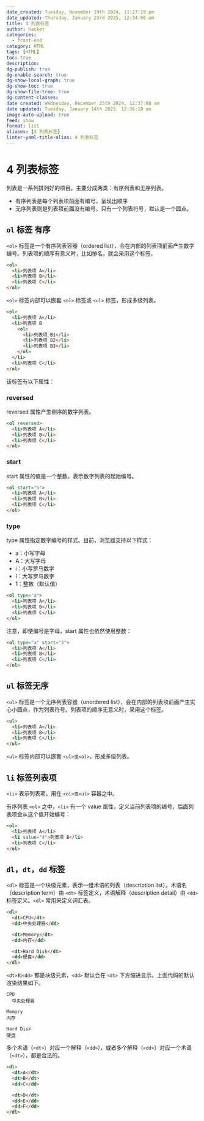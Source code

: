 ```yaml
---
date_created: Tuesday, November 19th 2024, 11:27:19 pm
date_updated: Thursday, January 23rd 2025, 12:34:06 am
title: 4 列表标签
author: hacket
categories:
  - front-end
category: HTML
tags: [HTML]
toc: true
description: 
dg-publish: true
dg-enable-search: true
dg-show-local-graph: true
dg-show-toc: true
dg-show-file-tree: true
dg-content-classes: 
date created: Wednesday, December 25th 2024, 12:37:00 am
date updated: Tuesday, January 14th 2025, 12:36:10 am
image-auto-upload: true
feed: show
format: list
aliases: [4 列表标签]
linter-yaml-title-alias: 4 列表标签
---
```


# 4 列表标签

列表是一系列排列好的项目，主要分成两类：有序列表和无序列表。

- 有序列表是每个列表项前面有编号，呈现出顺序
- 无序列表则是列表项前面没有编号，只有一个列表符号，默认是一个圆点。

## `ol` 标签 有序

`<ol>` 标签是一个有序列表容器（ordered list），会在内部的列表项前面产生数字编号。列表项的顺序有意义时，比如排名，就会采用这个标签。

```html
<ol>
  <li>列表项 A</li>
  <li>列表项 B</li>
  <li>列表项 C</li>
</ol>
```

`<ol>` 标签内部可以嵌套 `<ol>` 标签或 `<ul>` 标签，形成多级列表。

```html
<ol>
  <li>列表项 A</li>
  <li>列表项 B
    <ol>
      <li>列表项 B1</li>
      <li>列表项 B2</li>
      <li>列表项 B3</li>
    </ol>
  </li>
  <li>列表项 C</li>
</ol>
```

该标签有以下属性：

### reversed

reversed 属性产生倒序的数字列表。

```html
<ol reversed>
  <li>列表项 A</li>
  <li>列表项 B</li>
  <li>列表项 C</li>
</ol>
```

### start

start 属性的值是一个整数，表示数字列表的起始编号。

```html
<ol start="5">
  <li>列表项 A</li>
  <li>列表项 B</li>
  <li>列表项 C</li>
</ol>
```

### type

type 属性指定数字编号的样式。目前，浏览器支持以下样式：

- a：小写字母
- A：大写字母
- i：小写罗马数字
- I：大写罗马数字
- 1：整数（默认值）

```html
<ol type="a">
  <li>列表项 A</li>
  <li>列表项 B</li>
  <li>列表项 C</li>
</ol>
```

注意，即使编号是字母，start 属性也依然使用整数：

```html
<ol type="a" start="3">
  <li>列表项 A</li>
  <li>列表项 B</li>
  <li>列表项 C</li>
</ol>
```

## `ul` 标签无序

`<ul>` 标签是一个无序列表容器（unordered list），会在内部的列表项前面产生实心小圆点，作为列表符号。列表项的顺序无意义时，采用这个标签。

```html
<ul>
  <li>列表项 A</li>
  <li>列表项 B</li>
  <li>列表项 C</li>
</ul>
```

`<ul>` 标签内部可以嵌套 `<ul>或<ol>`，形成多级列表。

## `li` 标签列表项

`<li>` 表示列表项，用在 `<ol>或<ul>` 容器之中。

有序列表 `<ol>` 之中，`<li>` 有一个 value 属性，定义当前列表项的编号，后面列表项会从这个值开始编号：

```html
<ol>
  <li>列表项 A</li>
  <li value="4">列表项 B</li>
  <li>列表项 C</li>
</ol>
```

## `dl`，`dt`，`dd` 标签

`<dl>` 标签是一个块级元素，表示一组术语的列表（description list）。术语名（description term）由 `<dt>` 标签定义，术语解释（description detail）由 `<dd>` 标签定义。`<dl>` 常用来定义词汇表。

```html
<dl>
  <dt>CPU</dt>
  <dd>中央处理器</dd>

  <dt>Memory</dt>
  <dd>内存</dd>

  <dt>Hard Disk</dt>
  <dd>硬盘</dd>
</dl>
```

`<dt>和<dd>` 都是块级元素，`<dd>` 默认会在 `<dt>` 下方缩进显示。上面代码的默认渲染结果如下。

```
CPU
  中央处理器

Memory
内存

Hard Disk
硬盘

```

多个术语（`<dt>`）对应一个解释（`<dd>`），或者多个解释（`<dd>`）对应一个术语（`<dt>`），都是合法的。

```html
<dl>
  <dt>A</dt>
  <dt>B</dt>
  <dd>C</dd>

  <dt>D</dt>
  <dd>E</dd>
  <dd>F</dd>
</dl>
```
